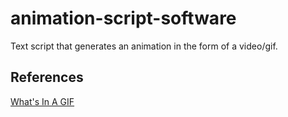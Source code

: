 # animation-script-software

Text script that generates an animation in the form of a video/gif.

## References

[What's In A GIF](https://giflib.sourceforge.net/whatsinagif/bits_and_bytes.html)
